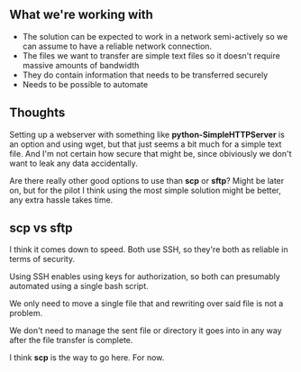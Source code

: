 ## What we're working with

- The solution can be expected to work in a network semi-actively so we can assume to have a reliable network connection. 
- The files we want to transfer are simple text files so it doesn't require massive amounts of bandwidth
- They do contain information that needs to be transferred securely
- Needs to be possible to automate

## Thoughts

Setting up a webserver with something like **python-SimpleHTTPServer** is an option and using wget, but that just seems a bit much for 
a simple text file. And I'm not certain how secure that might be, since obiviously we don't want to leak any data accidentally.

Are there really other good options to use than **scp** or **sftp**? Might be later on, but for the pilot I think using the most simple solution
might be better, any extra hassle takes time.

## scp vs sftp

I think it comes down to speed. Both use SSH, so they're both as reliable in terms of security.

Using SSH enables using keys for authorization, so both can presumably automated using a single bash script.

We only need to move a single file that and rewriting over said file is not a problem.

We don't need to manage the sent file or directory it goes into in any way after the file transfer is complete.

I think **scp** is the way to go here. For now.
